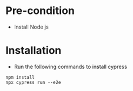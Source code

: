 # Pre-condition
- Install Node js

# Installation
- Run the following commands to install cypress

```
npm install
npx cypress run --e2e
```




